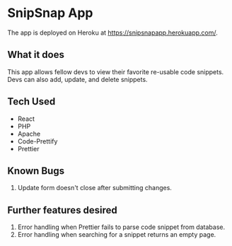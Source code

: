 # SnipSnap App

The app is deployed on Heroku at https://snipsnapapp.herokuapp.com/.

## What it does

This app allows fellow devs to view their favorite re-usable code snippets. Devs can also add, update, and delete snippets.

## Tech Used

- React
- PHP
- Apache
- Code-Prettify
- Prettier

## Known Bugs

1. Update form doesn't close after submitting changes.

## Further features desired

1. Error handling when Prettier fails to parse code snippet from database.
2. Error handling when searching for a snippet returns an empty page.

